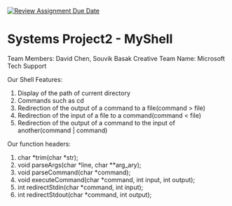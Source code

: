 [![Review Assignment Due Date](https://classroom.github.com/assets/deadline-readme-button-22041afd0340ce965d47ae6ef1cefeee28c7c493a6346c4f15d667ab976d596c.svg)](https://classroom.github.com/a/Tfg6waJb)
# Systems Project2 - MyShell
Team Members: David Chen, Souvik Basak
Creative Team Name: Microsoft Tech Support

Our Shell Features:
1. Display of the path of current directory
2. Commands such as cd
3. Redirection of the output of a command to a file(command > file)
4. Redirection of the input of a file to a command(command < file)
5. Redirection of the output of a command to the input of another(command | command)

Our function headers:
1. char *trim(char *str);
2. void parseArgs(char *line, char **arg_ary);
3. void parseCommand(char *command);
4. void executeCommand(char *command, int input, int output);
5. int redirectStdin(char *command, int input);
6. int redirectStdout(char *command, int output);

